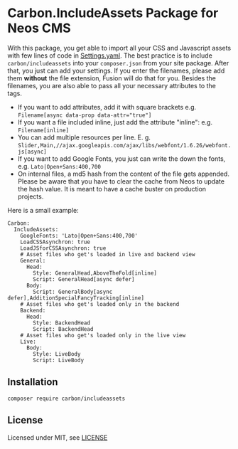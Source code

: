 Carbon.IncludeAssets Package for Neos CMS
=========================================

With this package, you get able to import all your CSS and Javascript assets with few lines of code in [Settings.yaml](Configuration/Settings.yaml). The best practice is to include `carbon/includeassets` into your `composer.json` from your site package. After that, you just can add your settings. If you enter the filenames, please add them **without** the file extension, Fusion will do that for you. Besides the filenames, you are also able to pass all your necessary attributes to the tags.

* If you want to add attributes, add it with square brackets e.g. `Filename[async data-prop data-attr="true"]`
* If you want a file included inline, just add the attribute "inline": e.g. `Filename[inline]`
* You can add multiple resources per line. E. g. `Slider,Main,//ajax.googleapis.com/ajax/libs/webfont/1.6.26/webfont.js[async]`
* If you want to add Google Fonts, you just can write the down the fonts, e.g. `Lato|Open+Sans:400,700`
* On internal files, a md5 hash from the content of the file gets appended. Please be aware that you have to clear the cache from Neos to update the hash value. It is meant to have a cache buster on production projects.

Here is a small example:

```
Carbon:
  IncludeAssets:
    GoogleFonts: 'Lato|Open+Sans:400,700'
    LoadCSSAsynchron: true
    LoadJSforCSSAsynchron: true
    # Asset files who get's loaded in live and backend view
    General:
      Head:
        Style: GeneralHead,AboveTheFold[inline]
        Script: GeneralHead[async defer]
      Body:
        Script: GeneralBody[async defer],AdditionSpecialFancyTracking[inline]
    # Asset files who get's loaded only in the backend
    Backend:
      Head:
        Style: BackendHead
        Script: BackendHead
    # Asset files who get's loaded only in the live view
    Live:
      Body:
        Style: LiveBody
        Script: LiveBody
```


Installation
------------

```
composer require carbon/includeassets
```


License
-------

Licensed under MIT, see [LICENSE](LICENSE)
